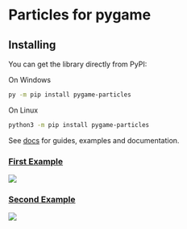 # Particles for pygame
Installing
-----------

You can get the library directly from PyPI:

On Windows

```bash
py -m pip install pygame-particles
```

On Linux

```bash
python3 -m pip install pygame-particles
```

See [docs](https://pygame-particles.readthedocs.io/en/latest/installing.html) for guides, examples and documentation.


### [First Example](https://github.com/VitnessYT/pygame-particles/blob/master/examples/1.py)
![](https://github.com/VitnessYT/pygame-particles/blob/master/examples/1.gif?raw=true)

### [Second Example](https://github.com/VitnessYT/pygame-particles/blob/master/examples/2.py)
![](https://github.com/VitnessYT/pygame-particles/blob/master/examples/2.gif?raw=true)